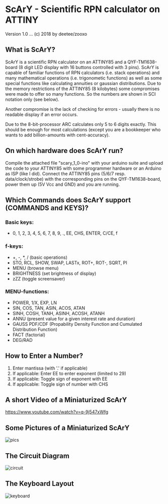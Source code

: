 # ScArY - Scientific RPN calculator on ATTINY
Version 1.0 ... (c) 2018 by deetee/zooxo

## What is ScArY?
ScArY is a scientific RPN calculator on an ATTINY85 and a  QYF-TM1638-board (8 digit LED display with 16 buttons controlled with 3 pins). ScArY is capable of familiar functions of RPN calculators (i.e. stack operations) and many mathematical operations (i.e. trigonometic functions) as well as some special functions like calculating annuities or gaussian distributions.
Due to the memory restrictions of the ATTINY85 (8 kilobytes) some compromises were  made to offer so many functions. So the numbers are shown in SCI notation only (see below).

Another compromise is the lack of checking for errors - usually there is no readable display  if an error occurs.

Due to the 8-bit-processor ARC calculates only 5 to 6 digits exactly. This should be enough for most calculations (except you are a bookkeeper who wants to add billion-amounts with cent-accuracy).

## On which hardware does ScArY run?
Compile the attached file "scary_1_0-ino" with your arduino suite and upload the code to your ATTINY85 with some programmer hardware or an Arduino as ISP (like I did). Connect the ATTINY85 pins (5/6/7 resp. data/clock/strobe) with the corresponding pins on the QYF-TM1638-board, power them up (5V Vcc and GND) and you are running.

## Which Commands does ScArY support (COMMANDS and KEYS)?    
### Basic keys:
* 0, 1, 2, 3, 4, 5, 6, 7, 8, 9, ., EE, CHS, ENTER, C/CE, f
### f-keys:
* +, -, *, / (basic operations)
* STO, RCL, SHOW, SWAP, LASTx, ROT+, ROT-, SQRT, PI
* MENU (browse menu)
* BRIGHTNESS (set brightness of display)
* zZZ (toggle screensaver)
### MENU-functions:
* POWER, 1/X, EXP, LN
* SIN, COS, TAN, ASIN, ACOS, ATAN
* SINH, COSH, TANH, ASINH, ACOSH, ATANH
* ANNU (present value for a given interest rate and duration)
* GAUSS PDF/CDF (Propability Density Function and Cumulated Distribution Function)
* FACT (factorial)
* DEG/RAD

## How to Enter a Number?
  1. Enter mantissa (with '.' if applicable)
  2. If applicable: Enter EE to enter exponent (limited to 29)
  3. If applicable: Toggle sign of exponent with EE
  4. If applicable: Toggle sign of number with CHS

## A short Video of a Miniaturized ScArY
https://www.youtube.com/watch?v=q-9j547xWfg

## Some Pictures of a Miniaturized ScArY
![pics](https://user-images.githubusercontent.com/16148023/36966765-be3b98d6-2055-11e8-950e-49108db44dd6.png)

## The Circuit Diagram
![circuit](https://user-images.githubusercontent.com/16148023/36966763-bdd99212-2055-11e8-9185-e1ec609a81a4.png)

## The Keyboard Layout
![keyboard](https://user-images.githubusercontent.com/16148023/36966764-be132be4-2055-11e8-9582-b050a5415ba3.png)
